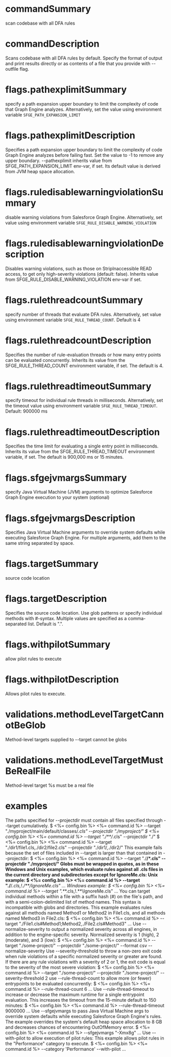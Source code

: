 # commandSummary

scan codebase with all DFA rules

# commandDescription

Scans codebase with all DFA rules by default.
	Specify the format of output and print results directly or as contents of a file that you provide with --outfile flag.

# flags.pathexplimitSummary

specify a path expansion  upper boundary to limit the complexity of code that Graph Engine analyzes. Alternatively, set the value using environment variable `SFGE_PATH_EXPANSION_LIMIT`

# flags.pathexplimitDescription

Specifies a path expansion upper boundary to limit the complexity of code Graph Engine analyzes before failing fast. Set the value to -1 to remove any upper boundary. --pathexplimit inherits value from SFGE_PATH_EXPANSION_LIMIT env-var, if set. Its default value is derived from JVM heap space allocation.

# flags.ruledisablewarningviolationSummary

disable warning violations from Salesforce Graph Engine. Alternatively, set value using environment variable `SFGE_RULE_DISABLE_WARNING_VIOLATION`

# flags.ruledisablewarningviolationDescription

Disables warning violations, such as those on StripInaccessible READ access, to get only high-severity violations (default: false). Inherits value from SFGE_RULE_DISABLE_WARNING_VIOLATION env-var if set.

# flags.rulethreadcountSummary

specify number of threads that evaluate DFA rules. Alternatively, set value using environment variable `SFGE_RULE_THREAD_COUNT`. Default is 4

# flags.rulethreadcountDescription

Specifies the number of rule-evaluation threads or how many entry points can be evaluated concurrently. Inherits its value from the SFGE_RULE_THREAD_COUNT environment variable, if set. The default is 4.

# flags.rulethreadtimeoutSummary

specify timeout for individual rule threads in milliseconds. Alternatively, set the timeout value using environment variable `SFGE_RULE_THREAD_TIMEOUT`. Default: 900000 ms

# flags.rulethreadtimeoutDescription

Specifies the time limit for evaluating a single entry point in milliseconds. Inherits its value from the SFGE_RULE_THREAD_TIMEOUT environment variable, if set. The default is 900,000 ms or 15 minutes.

# flags.sfgejvmargsSummary

specify Java Virtual Machine (JVM) arguments to optimize Salesforce Graph Engine execution to your system (optional)

# flags.sfgejvmargsDescription

Specifies Java Virtual Machine arguments to override system defaults while executing Salesforce Graph Engine. For multiple arguments, add them to the same string separated by space.

# flags.targetSummary

source code location

# flags.targetDescription

Specifies the source code location. Use glob patterns or specify individual methods with #-syntax. Multiple values are specified as a comma-separated list. Default is ".".

# flags.withpilotSummary

allow pilot rules to execute

# flags.withpilotDescription

Allows pilot rules to execute.

# validations.methodLevelTargetCannotBeGlob

Method-level targets supplied to --target cannot be globs

# validations.methodLevelTargetMustBeRealFile

Method-level target %s must be a real file

# examples

The paths specified for --projectdir must contain all files specified through --target cumulatively.
	$ <%= config.bin %> <%= command.id %> --target "./myproject/main/default/classes/*.cls" --projectdir "./myproject/"
	$ <%= config.bin %> <%= command.id %> --target "./**/*.cls" --projectdir "./"
	$ <%= config.bin %> <%= command.id %> --target "./dir1/file1.cls,./dir2/file2.cls" --projectdir "./dir1/,./dir2/"
This example fails because the set of files included in --target is larger than that contained in --projectdir:
	$ <%= config.bin %> <%= command.id %> --target "./**/*.cls" --projectdir "./myproject/"
Globs must be wrapped in quotes, as in these Windows and Unix examples, which evaluate rules against all .cls files in the current directory and subdirectories except for IgnoreMe.cls:
Unix example:
	$ <%= config.bin %> <%= command.id %> --target "./**/*.cls,!./**/IgnoreMe.cls" ...
Windows example:
	$ <%= config.bin %> <%= command.id %> --target ".\**\*.cls,!.\**\IgnoreMe.cls" ...
You can target individual methods within a file with a suffix hash (#) on the file's path, and with a semi-colon-delimited list of method names. This syntax is incompatible with globs and directories. This example evaluates rules against all methods named Method1 or Method2 in File1.cls, and all methods named Method3 in File2.cls:
	$ <%= config.bin %> <%= command.id %> --target "./File1.cls#Method1;Method2,./File2.cls#Method3" ...
Use --normalize-severity to output a normalized severity across all engines, in addition to the engine-specific severity. Normalized severity is 1 (high), 2 (moderate), and 3 (low):
	$ <%= config.bin %> <%= command.id %> --target "./some-project/" --projectdir "./some-project/" --format csv --normalize-severity
Use --severity-threshold to throw a non-zero exit code when rule violations of a specific normalized severity or greater are found. If there are any rule violations with a severity of 2 or 1, the exit code is equal to the severity of the most severe violation:
	$ <%= config.bin %> <%= command.id %> --target "./some-project/" --projectdir "./some-project/" --severity-threshold 2
use --rule-thread-count to allow more (or fewer) entrypoints to be evaluated concurrently:
	$ <%= config.bin %> <%= command.id %> --rule-thread-count 6 ...
Use --rule-thread-timeout to increase or decrease the maximum runtime for a single entrypoint evaluation. This increases the timeout from the 15-minute default to 150 minutes:
	$ <%= config.bin %> <%= command.id %> --rule-thread-timeout 9000000 ...
Use --sfgejvmargs to pass Java Virtual Machine args to override system defaults while executing Salesforce Graph Engine's rules.
The example overrides the system's default heap space allocation to 8 GB and decreases chances of encountering OutOfMemory error.
	$ <%= config.bin %> <%= command.id %> --sfgejvmargs "-Xmx8g" ...
Use --with-pilot to allow execution of pilot rules:
This example allows pilot rules in the "Performance" category to execute.
	$ <%= config.bin %> <%= command.id %> --category 'Performance' --with-pilot ...
